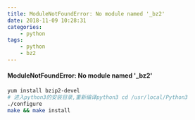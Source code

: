 ```yaml
---
title: ModuleNotFoundError: No module named '_bz2'
date: 2018-11-09 10:28:31
categories:
    - python
tags:
    - python
    - bz2
---
```


#### ModuleNotFoundError: No module named '_bz2'

```bash
yum install bzip2-devel 
# 进入python3的安装目录,重新编译python3 cd /usr/local/Python3
./configure
make && make install
```

